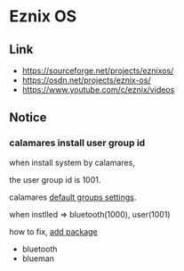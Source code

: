 

# Eznix OS


## Link

* https://sourceforge.net/projects/eznixos/
* https://osdn.net/projects/eznix-os/
* https://www.youtube.com/c/eznix/videos


## Notice

### calamares install user group id

when install system by calamares,

the user group id is 1001.

calamares [default groups settings](https://github.com/samwhelp/eznixos-adjustment/blob/main/project/eznixos-adjustment-system/eznixos-adjustment-iso-profile/recipe/debian-12/orginal/2023-07-02/eznix12X/calamares/modules/users.conf#L21).

when instlled => bluetooth(1000), user(1001)


how to fix, [add package](https://github.com/samwhelp/eznixos-adjustment/blob/main/project/eznixos-adjustment-system/eznixos-adjustment-iso-profile/recipe/debian-12/orginal/2023-07-02/eznix12X/bldeznix12X#L40)

* bluetooth
* blueman 
